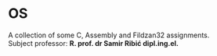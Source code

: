 # OS
A collection of some C, Assembly and Fildzan32 assignments.<br>
Subject professor: **R. prof. dr Samir Ribić dipl.ing.el.**
